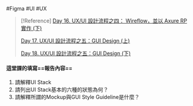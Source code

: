 #Figma #UI #UX

>[!Reference]
>[Day 16. UX/UI 設計流程之四： Wireflow，並以 Axure RP 實作 (下)](https://ithelp.ithome.com.tw/articles/10276014)
>
>[Day 17. UX/UI 設計流程之五：GUI Design (上)](https://ithelp.ithome.com.tw/articles/10276360)
>
>[Day 18. UX/UI 設計流程之五：GUI Design (下)](https://ithelp.ithome.com.tw/articles/10276985)
#### 這堂課的填寫==報告內容==
1. 請解釋UI Stack
2. 請列出UI Stack基本的六種的狀態為何？
3. 請解釋所謂的Mockup與GUI Style Guideline是什麼？